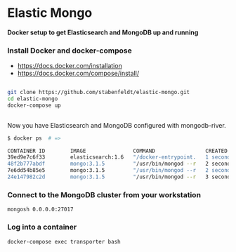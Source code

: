 # Elastic Mongo
**Docker setup to get Elasticsearch and MongoDB up and running**



### Install Docker and docker-compose

* https://docs.docker.com/installation
* https://docs.docker.com/compose/install/

```bash

git clone https://github.com/stabenfeldt/elastic-mongo.git
cd elastic-mongo
docker-compose up
             
```

Now you have Elasticsearch and MongoDB configured with mongodb-river.

```bash
$ docker ps  # =>

CONTAINER ID        IMAGE               COMMAND                CREATED             STATUS                  PORTS                                                NAMES
39ed9e7c6f33        elasticsearch:1.6   "/docker-entrypoint.   1 seconds ago       Up Less than a second   0.0.0.0:9200->9200/tcp, 0.0.0.0:9300->9300/tcp       elasticmongo_elasticsearch_1
48f2b777abdf        mongo:3.1.5         "/usr/bin/mongod --r   2 seconds ago       Up 1 seconds            0.0.0.0:27017->27017/tcp, 0.0.0.0:28017->28017/tcp   elasticmongo_mongo1_1
7e6dd54b85e5        mongo:3.1.5         "/usr/bin/mongod --r   2 seconds ago       Up 1 seconds            0.0.0.0:27018->27017/tcp, 0.0.0.0:28018->28017/tcp   elasticmongo_mongo3_1
24e147982c2d        mongo:3.1.5         "/usr/bin/mongod --r   3 seconds ago       Up 2 seconds            0.0.0.0:27019->27017/tcp, 0.0.0.0:28019->28017/tcp   elasticmongo_mongo2_1

```

### Connect to the MongoDB cluster from your workstation
```
mongosh 0.0.0.0:27017
```

### Log into a container
```
docker-compose exec transporter bash
```
  
